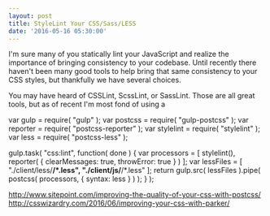 ```yaml
---
layout: post
title: StyleLint Your CSS/Sass/LESS
date: '2016-05-16 05:30:00'
---
```


I'm sure many of you statically lint your JavaScript and realize the importance
of bringing consistency to your codebase. Until recently there haven't been many
good tools to help bring that same consistency to your CSS styles, but
thankfully we have several choices. 

You may have heard of CSSLint, ScssLint, or SassLint. Those are all great tools,
but as of recent I'm most fond of using a 

var gulp = require( "gulp" );
var postcss = require( "gulp-postcss" );
var reporter = require( "postcss-reporter" );
var stylelint = require( "stylelint" );
var less = require( "postcss-less" );

gulp.task( "css:lint", function( done ) {
	var processors = [
		stylelint(),
		reporter( {
			clearMessages: true,
			throwError: true
		} )
	];
	var lessFiles = [
		"./client/less/**/*.less",
		"./client/js/**/*.less"
	];
	return gulp.src( lessFiles ).pipe( postcss( processors, { syntax: less } ) );
} );

http://www.sitepoint.com/improving-the-quality-of-your-css-with-postcss/
http://csswizardry.com/2016/06/improving-your-css-with-parker/
